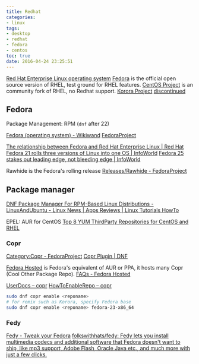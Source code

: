 ```yaml
---
title: Redhat
categories:
- linux
tags:
- desktop
- redhat
- fedora
- centos
toc: true
date: 2016-04-24 23:25:51
---
```


[Red Hat Enterprise Linux operating system](https://www.redhat.com/en/technologies/linux-platforms/enterprise-linux)
[Fedora](https://getfedora.org/) is the official open source version of RHEL, test ground for RHEL features.
[CentOS Project](https://www.centos.org/) is an community fork of RHEL, no Redhat support.
[Korora Project](https://kororaproject.org/) [discontinued](https://kororaproject.org/about/news/time-for-a-break)

## Fedora

Package Management: RPM (`dnf` after 22)

[Fedora (operating system) - Wikiwand](https://www.wikiwand.com/en/Fedora_%28operating_system%29)
[FedoraProject](https://fedoraproject.org/wiki/Fedora_Project_Wiki)

[The relationship between Fedora and Red Hat Enterprise Linux | Red Hat](https://www.redhat.com/en/technologies/linux-platforms/articles/relationship-between-fedora-and-rhel)
[Fedora 21 rolls three versions of Linux into one OS | InfoWorld](http://www.infoworld.com/article/2842575/linux/fedora-21-three-flavors-of-linux-one-os.html)
[Fedora 25 stakes out leading edge, not bleeding edge | InfoWorld](http://www.infoworld.com/article/3143141/linux/fedora-25-stakes-out-leading-edge-not-bleeding-edge.html)

Rawhide is the Fedora's rolling release
[Releases/Rawhide - FedoraProject](https://fedoraproject.org/wiki/Releases/Rawhide?rd=Rawhide)

## Package manager

[DNF Package Manager For RPM-Based Linux Distributions - LinuxAndUbuntu - Linux News | Apps Reviews | Linux Tutorials HowTo](http://www.linuxandubuntu.com/home/dnf-package-manager-for-rpm-based-linux-distributions)

EPEL: AUR for CentOS
[Top 8 YUM ThirdParty Repositories for CentOS and RHEL](https://www.tecmint.com/yum-thirdparty-repositories-for-centos-rhel/amp/)

### Copr

[Category:Copr - FedoraProject](https://fedoraproject.org/wiki/Category:Copr)
[Copr Plugin | DNF](http://dnf.baseurl.org/2014/03/19/copr-plugin/)

[Fedora Hosted](https://fedorahosted.org) is Fedora's equivalent of AUR or PPA, it hosts many Copr (Cool Other Package Repo).
[FAQs - Fedora Hosted](https://fedorahosted.org/web/faq)

[UserDocs – copr](https://fedorahosted.org/copr/wiki/UserDocs)
[HowToEnableRepo – copr](https://fedorahosted.org/copr/wiki/HowToEnableRepo)

```sh
sudo dnf copr enable <reponame>
# for remix such as Korora, specify Fedora base
sudo dnf copr enable <reponame> fedora-23-x86_64
```

### Fedy

[Fedy - Tweak your Fedora](http://folkswithhats.org/)
[folkswithhats/fedy: Fedy lets you install multimedia codecs and additional software that Fedora doesn't want to ship, like mp3 support, Adobe Flash, Oracle Java etc., and much more with just a few clicks.](https://github.com/folkswithhats/fedy)
